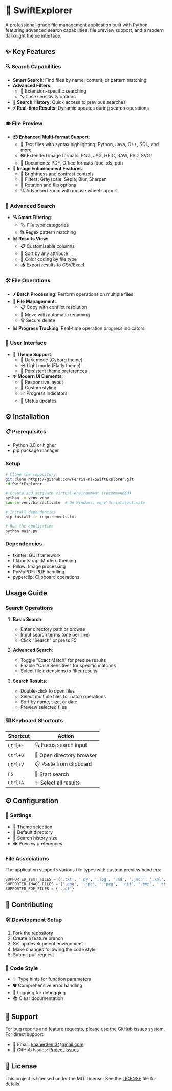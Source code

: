 # 🚀 SwiftExplorer

A professional-grade file management application built with Python, featuring advanced search capabilities, file preview support, and a modern dark/light theme interface.

## ✨ Key Features

### 🔍 Search Capabilities
- **Smart Search**: Find files by name, content, or pattern matching
- **Advanced Filters**: 
  - 📁 Extension-specific searching
  - 🔤 Case sensitivity options
- **📜 Search History**: Quick access to previous searches
- **⚡ Real-time Results**: Dynamic updates during search operations

### 👁️ File Preview
- **📦 Enhanced Multi-format Support**:
  - 📝 Text files with syntax highlighting: Python, Java, C++, SQL, and more
  - 🖼️ Extended image formats: PNG, JPG, HEIC, RAW, PSD, SVG
  - 📄 Documents: PDF, Office formats (doc, xls, ppt)
- **🎨 Image Enhancement Features**:
  - 🔆 Brightness and contrast controls
  - 🎨 Filters: Grayscale, Sepia, Blur, Sharpen
  - 🔄 Rotation and flip options
  - 🔍 Advanced zoom with mouse wheel support

### 🎯 Advanced Search
- **🔍 Smart Filtering**:
  - 🏷️ File type categories
  - 🔠 Regex pattern matching
- **📊 Results View**:
  - 📋 Customizable columns
  - 🔄 Sort by any attribute
  - 🎨 Color coding by file type
  - 📥 Export results to CSV/Excel

### 🛠️ File Operations
- **⚡ Batch Processing**: Perform operations on multiple files
- **📂 File Management**:
  - 📋 Copy with conflict resolution
  - 🚀 Move with automatic renaming
  - 🗑️ Secure delete
- **📊 Progress Tracking**: Real-time operation progress indicators

### 💫 User Interface
- **🎨 Theme Support**:
  - 🌙 Dark mode (Cyborg theme)
  - ☀️ Light mode (Flatly theme)
  - 💾 Persistent theme preferences
- **✨ Modern UI Elements**:
  - 📱 Responsive layout
  - 🎯 Custom styling
  - 📈 Progress indicators
  - 📢 Status updates

## ⚙️ Installation

### 📋 Prerequisites
- Python 3.8 or higher
- pip package manager

### Setup
```bash
# Clone the repository
git clone https://github.com/Fenris-nl/SwiftExplorer.git
cd SwiftExplorer

# Create and activate virtual environment (recommended)
python -m venv venv
source venv/bin/activate  # On Windows: venv\Scripts\activate

# Install dependencies
pip install -r requirements.txt

# Run the application
python main.py
```

### Dependencies
- tkinter: GUI framework
- ttkbootstrap: Modern theming
- Pillow: Image processing
- PyMuPDF: PDF handling
- pyperclip: Clipboard operations

## Usage Guide

### Search Operations
1. **Basic Search**:
   - Enter directory path or browse
   - Input search terms (one per line)
   - Click "Search" or press F5

2. **Advanced Search**:
   - Toggle "Exact Match" for precise results
   - Enable "Case Sensitive" for specific matches
   - Select file extensions to filter results

3. **Search Results**:
   - Double-click to open files
   - Select multiple files for batch operations
   - Sort by name, size, or date
   - Preview selected files

### ⌨️ Keyboard Shortcuts
| Shortcut | Action |
|----------|---------|
| `Ctrl+F` | 🔍 Focus search input |
| `Ctrl+O` | 📁 Open directory browser |
| `Ctrl+V` | 📋 Paste from clipboard |
| `F5` | 🚀 Start search |
| `Ctrl+A` | ✨ Select all results |

## ⚙️ Configuration

### 🔧 Settings
- 🎨 Theme selection
- 📁 Default directory
- 📜 Search history size
- 👁️ Preview preferences

### File Associations
The application supports various file types with custom preview handlers:
```python
SUPPORTED_TEXT_FILES = {'.txt', '.py', '.log', '.md', '.json', '.xml', '.csv', '.ini', '.yml', '.yaml', '.html', '.css', '.js'}
SUPPORTED_IMAGE_FILES = {'.png', '.jpg', '.jpeg', '.gif', '.bmp', '.tiff', '.webp'}
SUPPORTED_PDF_FILES = {'.pdf'}
```

## 🤝 Contributing

### 🛠️ Development Setup
1. Fork the repository
2. Create a feature branch
3. Set up development environment
4. Make changes following the code style
5. Submit pull request

### 📝 Code Style
- ✨ Type hints for function parameters
- 🛡️ Comprehensive error handling
- 📝 Logging for debugging
- 📚 Clear documentation

## 💬 Support

For bug reports and feature requests, please use the GitHub issues system. For direct support:
- 📧 Email: [kaanerdem3@gmail.com](mailto:kaanerdem3@gmail.com)
- 🐛 GitHub Issues: [Project Issues](https://github.com/Fenris-nl/SwiftExplorer/issues)

## 📄 License

This project is licensed under the MIT License. See the [LICENSE](LICENSE) file for details.